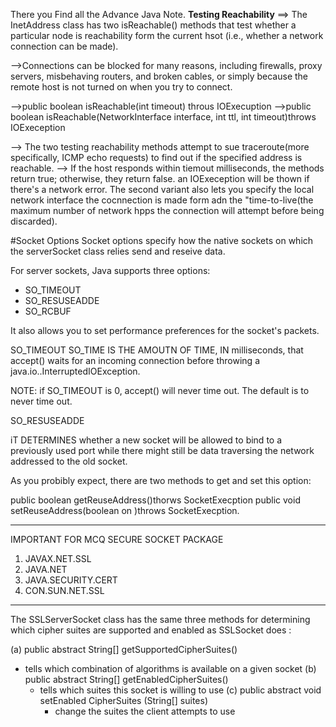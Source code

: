 There you Find all the Advance Java Note.
**Testing Reachability**
==>  The InetAddress class has two isReachable() methods that test whether a particular node is reachability form the current hsot (i.e., whether a network connection can be made).

-->Connections can be blocked for many reasons, including firewalls, proxy servers, misbehaving routers, and broken cables, or simply because the remote host is not turned on when you try to connect.

-->public boolean isReachable(int timeout) throus IOExecuption
-->public boolean isReachable(NetworkInterface interface, int ttl, int timeout)throws IOExeception


--> The two testing reachability methods attempt to sue traceroute(more specifically, ICMP echo requests) to find out if the specified address is reachable.
--> If the host responds within tiemout milliseconds, the methods return true; otherwise, they return false. an IOExeception will be thown if there's a network error. The second variant also lets you specify the local network interface the cocnnection is made form adn the "time-to-live(the maximum number of network hpps the connection will attempt before being discarded). 


#Socket Options
Socket options specify how the native sockets on which the serverSocket class relies send and reseive data.

For server sockets, Java supports three options:
- SO_TIMEOUT
- SO_RESUSEADDE
- SO_RCBUF

It also allows you to set performance preferences for the socket's packets.

SO_TIMEOUT
SO_TIME IS THE AMOUTN OF TIME, IN milliseconds, that accept() waits for an incoming connection before throwing a java.io..InterruptedIOException.

NOTE: if SO_TIMEOUT is 0, accept() will never time out. The default is to never time out.



SO_RESUSEADDE


iT DETERMINES whether a new socket will be allowed to bind to a previously used port while there might still be data traversing the network addressed to the old socket.

As you probibly expect, there are two methods to get and set this option:

public boolean getReuseAddress()thorws SocketExecption
public void setReuseAddress(boolean on )throws SocketExecption.


------------------------------------------------------------------------------------------------------------------------------------------------------------------------------------------

IMPORTANT FOR MCQ
SECURE SOCKET PACKAGE
1. JAVAX.NET.SSL
2. JAVA.NET
3. JAVA.SECURITY.CERT
4. CON.SUN.NET.SSL


-------------------------------------------------------------------------------------------------------------------------------------------------------------------------------------------------
The SSLServerSocket class has the same three methods for determining which cipher suites are supported and enabled as SSLSocket does :

(a) public abstract String[] getSupportedCipherSuites() 
- tells which combination of algorithms is available on a given socket
  (b) public abstract String[] getEnabledCipherSuites()
   - tells which suites this socket is willing to use
     (c) public abstract void setEnabled CipherSuites (String[] suites)
      - change the suites the client attempts to use
   
